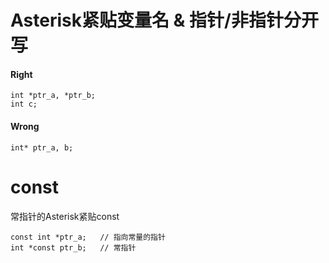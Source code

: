 Asterisk紧贴变量名 & 指针/非指针分开写
====================
#### Right
```
int *ptr_a, *ptr_b;
int c;
```

#### Wrong

```
int* ptr_a, b;
```

const
==============
常指针的Asterisk紧贴const
```
const int *ptr_a;	// 指向常量的指针
int *const ptr_b;	// 常指针
```

